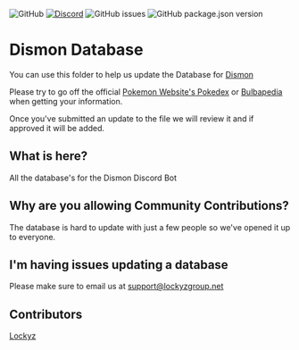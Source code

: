 ![GitHub](https://img.shields.io/github/license/lockyz/Dismon?style=for-the-badge)
[![Discord](https://img.shields.io/discord/595881103672475665?logo=Discord&style=for-the-badge)](https://discord.gg/eRPsZns)
![GitHub issues](https://img.shields.io/github/issues/lockyz/Dismon?logo=GitHub&style=for-the-badge)
![GitHub package.json version](https://img.shields.io/github/package-json/v/lockyz/Dismon?logo=GitHub&style=for-the-badge)

# Dismon Database
You can use this folder to help us update the Database for [Dismon](https://github.com/lockyz/Dismon)

Please try to go off the official [Pokemon Website's Pokedex](https://www.pokemon.com/us/pokedex/) or [Bulbapedia](https://bulbapedia.bulbagarden.net/wiki/Category:Pok%C3%A9mon_by_generation) when getting your information.

Once you've submitted an update to the file we will review it and if approved it will be added.

## What is here?
All the database's for the Dismon Discord Bot

## Why are you allowing Community Contributions?
The database is hard to update with just a few people so we've opened it up to everyone.

## I'm having issues updating a database
Please make sure to email us at support@lockyzgroup.net

## Contributors
[Lockyz](https://github.com/lockyz)